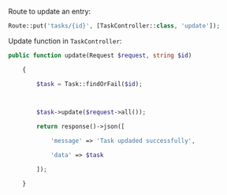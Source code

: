 Route to update an entry:
```php
Route::put('tasks/{id}', [TaskController::class, 'update']);
```

Update function in `TaskController`:
```php
public function update(Request $request, string $id)

    {

        $task = Task::findOrFail($id);

  

        $task->update($request->all());

        return response()->json([

            'message' => 'Task updaded successfully',

            'data' => $task

        ]);

    }
```